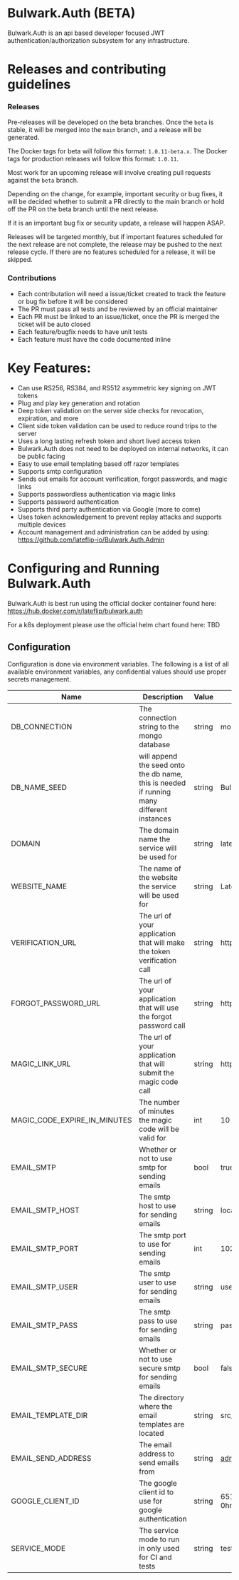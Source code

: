 # Bulwark.Auth (BETA)

Bulwark.Auth is an api based developer focused JWT authentication/authorization subsystem for any infrastructure. 

# Releases and contributing guidelines

### Releases

Pre-releases will be developed on the beta branches. Once the `beta` is stable, it will be merged into the `main` branch, and a release will be generated.

The Docker tags for beta will follow this format: `1.0.11-beta.x`. The Docker tags for production releases will follow this format: `1.0.11`.

Most work for an upcoming release will involve creating pull requests against the `beta` branch.

Depending on the change, for example, important security or bug fixes, it will be decided whether to submit a PR directly to the main branch or hold off the PR on the beta branch until the next release.

If it is an important bug fix or security update, a release will happen ASAP.

Releases will be targeted monthly, but if important features scheduled for the next release are not complete, the release may be pushed to the next release cycle. If there are no features scheduled for a release, it will be skipped.

### Contributions

- Each contributation will need a issue/ticket created to track the feature or bug fix before it will be considered
- The PR must pass all tests and be reviewed by an official maintainer
- Each PR must be linked to an issue/ticket, once the PR is merged the ticket will be auto closed
- Each feature/bugfix needs to have unit tests 
- Each feature must have the code documented inline 


# Key Features:
- Can use RS256, RS384, and RS512 asymmetric key signing on JWT tokens
- Plug and play key generation and rotation
- Deep token validation on the server side checks for revocation, expiration, and more
- Client side token validation can be used to reduce round trips to the server
- Uses a long lasting refresh token and short lived access token
- Bulwark.Auth does not need to be deployed on internal networks, it can be public facing
- Easy to use email templating based off razor templates
- Supports smtp configuration
- Sends out emails for account verification, forgot passwords, and magic links
- Supports passwordless authentication via magic links
- Supports password authentication
- Supports third party authentication via Google (more to come)
- Uses token acknowledgement to prevent replay attacks and supports multiple devices
- Account management and administration can be added by using: https://github.com/lateflip-io/Bulwark.Auth.Admin

# Configuring and Running Bulwark.Auth

Bulwark.Auth is best run using the official docker container found here: https://hub.docker.com/r/lateflip/bulwark.auth

For a k8s deployment please use the official helm chart found here: TBD

## Configuration
Configuration is done via environment variables. The following is a list of all available environment variables, any 
confidential values should use proper secrets management.

| Name                         | Description                                                                               | Value  | Example                                                                  | Mandatory |
|------------------------------|-------------------------------------------------------------------------------------------|--------|--------------------------------------------------------------------------|-----------|
| DB_CONNECTION                | The connection string to the mongo database                                               | string | mongodb://localhost:27017                                                | Yes       |
| DB_NAME_SEED                 | will append the seed onto the db name, this is needed if running many different instances | string | BulwarkAuth-{seed}                                                       | No        |
| DOMAIN                       | The domain name the service will be used for                                              | string | lateflip.io                                                              | Yes       |
| WEBSITE_NAME                 | The name of the website the service will be used for                                      | string | Late Flip                                                                | Yes       |
| VERIFICATION_URL             | The url of your application that will make the token verification call                    | string | https://localhost:3000/verify                                            | Yes       |
| FORGOT_PASSWORD_URL          | The url of your application that will use the forgot password call                        | string | https://localhost:3000/reset-password                                    | Yes       |
| MAGIC_LINK_URL               | The url of your application that will submit the magic code call                          | string | https://localhost:3000/magic-link                                        | Yes       |
| MAGIC_CODE_EXPIRE_IN_MINUTES | The number of minutes the magic code will be valid for                                    | int    | 10                                                                       | Yes       |
| EMAIL_SMTP                   | Whether or not to use smtp for sending emails                                             | bool   | true                                                                     | Yes       |
| EMAIL_SMTP_HOST              | The smtp host to use for sending emails                                                   | string | localhost                                                                | Yes       |
| EMAIL_SMTP_PORT              | The smtp port to use for sending emails                                                   | int    | 1025                                                                     | Yes       |
| EMAIL_SMTP_USER              | The smtp user to use for sending emails                                                   | string | user                                                                     | Yes       |
| EMAIL_SMTP_PASS              | The smtp pass to use for sending emails                                                   | string | pass                                                                     | Yes       |
| EMAIL_SMTP_SECURE            | Whether or not to use secure smtp for sending emails                                      | bool   | false                                                                    | Yes       |
| EMAIL_TEMPLATE_DIR           | The directory where the email templates are located                                       | string | src/bulwark-auth/email-templates                                         | Yes       |
| EMAIL_SEND_ADDRESS           | The email address to send emails from                                                     | string | admin@lateflip.io                                                        | Yes       |
| GOOGLE_CLIENT_ID             | The google client id to use for google authentication                                     | string | 651882111548-0hrg7e4o90q1iutmfn02qkf9m90k3d3g.apps.googleusercontent.com | No        |                                                                        |           |
| SERVICE_MODE                 | The service mode to run in only used for CI and tests                                     | string | test                                                                     | No        |


